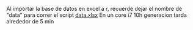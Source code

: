 Al importar la base de datos en excel a r, recuerde dejar el nombre de "data" para correr el script
[data.xlsx](https://github.com/user-attachments/files/22669980/data.xlsx)
En un core i7 10h generacion tarda alrededor de 5 min 
